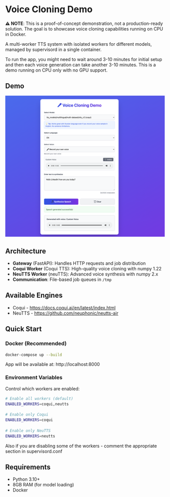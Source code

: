 # Voice Cloning Demo

**⚠️ NOTE**: This is a proof-of-concept demonstration, not a production-ready solution. The goal is to showcase voice cloning capabilities running on CPU in Docker.

A multi-worker TTS system with isolated workers for different models, managed by supervisord in a single container.

To run the app, you might need to wait around 3-10 minutes for initial setup and then each voice generation can take another 3-10 minutes. This is a demo running on CPU only with no GPU support. 

## Demo

![Voice Cloning Demo](demo.png)

## Architecture

- **Gateway** (FastAPI): Handles HTTP requests and job distribution
- **Coqui Worker** (Coqui TTS): High-quality voice cloning with numpy 1.22
- **NeuTTS Worker** (neuTTS): Advanced voice synthesis with numpy 2.x
- **Communication**: File-based job queues in `/tmp`

## Available Engines

* Coqui - https://docs.coqui.ai/en/latest/index.html
* NeuTTS - https://github.com/neuphonic/neutts-air

## Quick Start

### Docker (Recommended)

```bash
docker-compose up --build
```

App will be available at: http://localhost:8000

### Environment Variables

Control which workers are enabled:

```bash
# Enable all workers (default)
ENABLED_WORKERS=coqui,neutts

# Enable only Coqui
ENABLED_WORKERS=coqui

# Enable only NeuTTS
ENABLED_WORKERS=neutts
```

Also if you are disabling some of the workers - comment the appropriate section in supervisord.conf

## Requirements

- Python 3.10+
- 8GB RAM (for model loading)
- Docker
